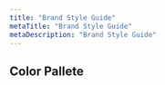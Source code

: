 ```yaml
---
title: "Brand Style Guide"
metaTitle: "Brand Style Guide"
metaDescription: "Brand Style Guide"
---
```



## Color Pallete

